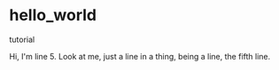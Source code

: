 # hello_world
tutorial


Hi, I'm line 5. Look at me, just a line in a thing, being a line, the fifth line. 
